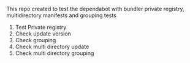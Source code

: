 This repo created to test the dependabot with bundler private registry, multidirectory manifests and grouping tests

1. Test Private registry
2. Check update version
3. Check grouping
4. Check multi directory update
5. Check multi directory grouping

